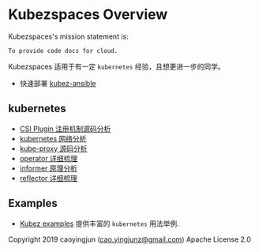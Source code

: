 # Kubezspaces Overview

Kubezspaces's mission statement is:

    To provide code docs for cloud.

Kubezspaces 适用于有一定 `kubernetes` 经验，且想更进一步的同学。
- 快速部署 [kubez-ansible](https://github.com/caoyingjunz/kubez-ansible)

## kubernetes
- [CSI Plugin 注册机制源码分析](./docs/kubernetes/csi.md)
- [kubernetes 网络分析](./docs/kubernetes/kube-network.md)
- [kube-proxy 源码分析](./docs/kubernetes/kube-proxy.md)
- [operator 详细梳理](./docs/kubernetes/operator.md)
- [informer 原理分析](./docs/kubernetes/informer.md)
- [reflector 详细梳理](./docs/kubernetes/reflector.md)

## Examples
- [Kubez examples](./examples/README.md) 提供丰富的 `kubernetes` 用法举例.

Copyright 2019 caoyingjun (cao.yingjunz@gmail.com) Apache License 2.0
